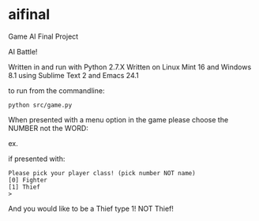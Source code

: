 aifinal
=======

Game AI Final Project

AI Battle!

Written in and run with Python 2.7.X
Written on Linux Mint 16 and Windows 8.1 using Sublime Text 2 and Emacs 24.1

to run from the commandline:

```shell
python src/game.py
```

When presented with a menu option in the game please choose the NUMBER not the WORD:

ex.

if presented with:

```shell
Please pick your player class! (pick number NOT name)
[0] Fighter
[1] Thief
>
```

And you would like to be a Thief type 1! NOT Thief!
